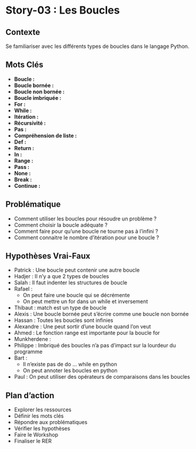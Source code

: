 # Story-03 : Les Boucles

## Contexte
Se familiariser avec les différents types de boucles dans le langage Python.

## Mots Clés
- **Boucle :**
- **Boucle bornée :**
- **Boucle non bornée :**
- **Boucle imbriquée :**
- **For :**
- **While :**
- **Itération :**
- **Récursivité :**
- **Pas :**
- **Compréhension de liste :**
- **Def :**
- **Return :**
- **In :**
- **Range :**
- **Pass :**
- **None :**
- **Break :**
- **Continue :**

## Problématique
- Comment utiliser les boucles pour résoudre un problème ?
- Comment choisir la boucle adéquate ?
- Comment faire pour qu’une boucle ne tourne pas à l’infini ?
- Comment connaitre le nombre d’itération pour une boucle ?

## Hypothèses Vrai-Faux
- Patrick : Une boucle peut contenir une autre boucle
- Hadjer : Il n’y a que 2 types de boucles
- Salah : Il faut indenter les structures de boucle
- Rafael :
  - On peut faire une boucle qui se décrémente
  - On peut mettre un for dans un while et inversement
- Thibaut : match est un type de boucle
- Alexis : Une boucle bornée peut s’écrire comme une boucle non bornée 
- Hassan : Toutes les boucles sont infinies
- Alexandre : Une peut sortir d’une boucle quand l’on veut
- Ahmed : Le fonction range est importante pour la boucle for
- Munkherdene : 
- Philippe : Imbriqué des boucles n’a pas d’impact sur la lourdeur du programme
- Bart :
  - Il n’existe pas de do … while en python
  - On peut annoter les boucles en python
- Paul : On peut utiliser des opérateurs de comparaisons dans les boucles

## Plan d’action
- Explorer les ressources
- Définir les mots clés
- Répondre aux problématiques
- Vérifier les hypothèses
- Faire le Workshop
- Finaliser le RER

